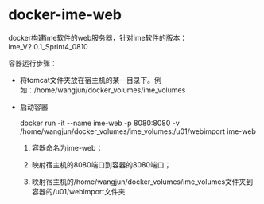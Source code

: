 # docker-ime-web
docker构建ime软件的web服务器，针对ime软件的版本：ime_V2.0.1_Sprint4_0810

容器运行步骤：

- 将tomcat文件夹放在宿主机的某一目录下。例如：/home/wangjun/docker_volumes/ime_volumes

- 启动容器

  docker run -it --name ime-web -p 8080:8080 -v /home/wangjun/docker_volumes/ime_volumes:/u01/webimport ime-web

  1. 容器命名为ime-web；

  2. 映射宿主机的8080端口到容器的8080端口；

  3. 映射宿主机的/home/wangjun/docker_volumes/ime_volumes文件夹到容器的/u01/webimport文件夹
